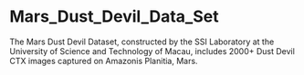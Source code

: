 # Mars_Dust_Devil_Data_Set
The Mars Dust Devil Dataset, constructed by the SSI Laboratory at the University of Science and Technology of Macau, includes 2000+ Dust Devil CTX images captured on Amazonis Planitia, Mars. 
